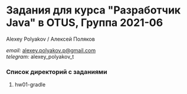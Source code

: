 # Задания для курса "Разработчик Java" в OTUS, Группа 2021-06

Alexey Polyakov / Алексей Поляков<br>

<i>email:</i> alexey.polyakov.p@gmail.com<br>
<i>telegram:</i> alexey_polyakov_t<br>

### Список директорий с заданиями
1. hw01-gradle<br>